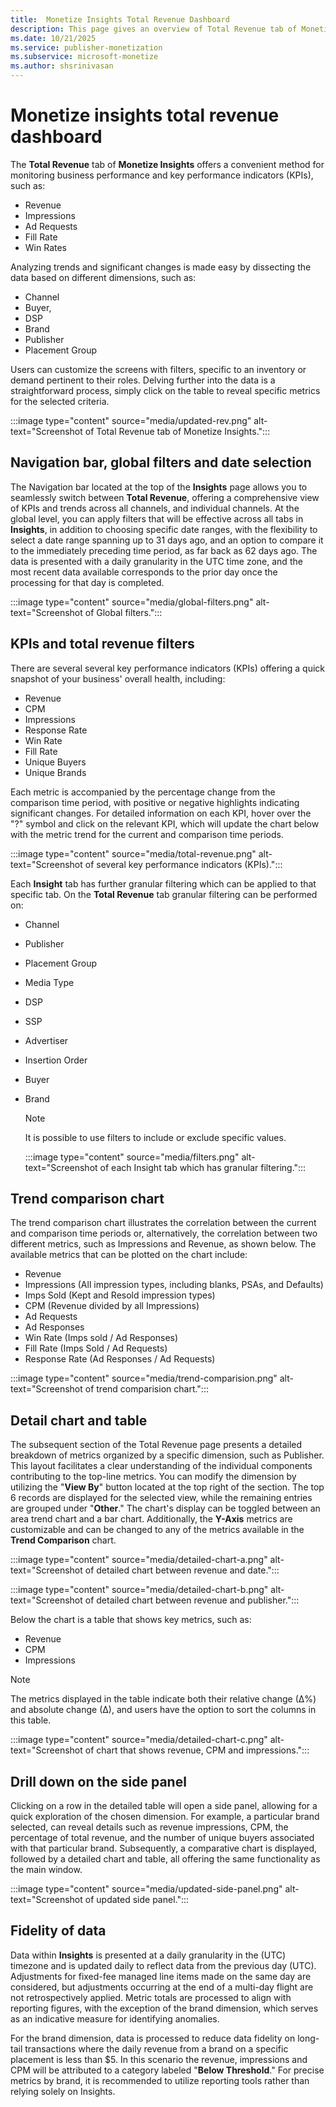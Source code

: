 ```yaml
---
title:  Monetize Insights Total Revenue Dashboard
description: This page gives an overview of Total Revenue tab of Monetize Insights and how you can use it to monitor business performance and key performance indicators (KPIs).  
ms.date: 10/21/2025
ms.service: publisher-monetization
ms.subservice: microsoft-monetize
ms.author: shsrinivasan
---
```


# Monetize insights total revenue dashboard

The **Total Revenue** tab of **Monetize Insights** offers a convenient method for monitoring business performance and key performance indicators (KPIs), such as:

- Revenue
- Impressions
- Ad Requests
- Fill Rate
- Win Rates

Analyzing trends and significant changes is made easy by dissecting the data based on different dimensions, such as:

- Channel
- Buyer,
- DSP
- Brand
- Publisher
- Placement Group

Users can customize the screens with filters, specific to an inventory or demand pertinent to their roles. Delving further into the data is a straightforward process, simply click on the table to reveal specific metrics for the selected criteria.

:::image type="content" source="media/updated-rev.png" alt-text="Screenshot of Total Revenue tab of Monetize Insights.":::

## Navigation bar, global filters and date selection

The Navigation bar located at the top of the **Insights** page allows you to seamlessly switch between **Total Revenue**, offering a comprehensive view of KPIs and trends across all channels, and individual channels. At the global level, you can apply filters that will be effective across all tabs in **Insights**, in addition to choosing specific date ranges, with the flexibility to select a date range spanning up to 31 days ago, and an option to compare it to the immediately preceding time period, as far back as 62 days ago. The data is presented with a daily granularity in the UTC time zone, and the most recent data available corresponds to the prior day once the processing for that day is completed.

:::image type="content" source="media/global-filters.png" alt-text="Screenshot of Global filters.":::

## KPIs and total revenue filters

There are several several key performance indicators (KPIs) offering a quick snapshot of your business' overall health, including:

- Revenue
- CPM
- Impressions
- Response Rate
- Win Rate
- Fill Rate
- Unique Buyers
- Unique Brands

Each metric is accompanied by the percentage change from the comparison time period, with positive or negative highlights indicating significant changes. For detailed information on each KPI, hover over the "?" symbol and click on the relevant KPI, which will update the chart below with the metric trend for the current and comparison time periods.

:::image type="content" source="media/total-revenue.png" alt-text="Screenshot of several key performance indicators (KPIs).":::

Each **Insight** tab has further granular filtering which can be applied to that specific tab. On the **Total Revenue** tab granular filtering can be performed on:

- Channel
- Publisher
- Placement Group
- Media Type
- DSP
- SSP
- Advertiser
- Insertion Order
- Buyer
- Brand
  
  > [!NOTE]
  > It is possible to use filters to include or exclude specific values.

  :::image type="content" source="media/filters.png" alt-text="Screenshot of each Insight tab which has granular filtering.":::

## Trend comparison chart

The trend comparison chart illustrates the correlation between the current and comparison time periods or, alternatively, the correlation between two different metrics, such as Impressions and Revenue, as shown below. The available metrics that can be plotted on the chart include:

- Revenue
- Impressions (All impression types, including blanks, PSAs, and Defaults)
- Imps Sold (Kept and Resold impression types)
- CPM (Revenue divided by all Impressions)
- Ad Requests
- Ad Responses
- Win Rate (Imps sold / Ad Responses)
- Fill Rate (Imps Sold / Ad Requests)
- Response Rate (Ad Responses / Ad Requests)

:::image type="content" source="media/trend-comparision.png" alt-text="Screenshot of trend comparision chart.":::

## Detail chart and table

The subsequent section of the Total Revenue page presents a detailed breakdown of metrics organized by a specific dimension, such as Publisher. This layout facilitates a clear understanding of the individual components contributing to the top-line metrics. You can modify the dimension by utilizing the "**View By**" button located at the top right of the section. The top 6 records are displayed for the selected view, while the remaining entries are grouped under "**Other**." The chart's display can be toggled between an area trend chart and a bar chart. Additionally, the **Y-Axis** metrics are customizable and can be changed to any of the metrics available in the **Trend Comparison** chart.

:::image type="content" source="media/detailed-chart-a.png" alt-text="Screenshot of detailed chart between revenue and date.":::

:::image type="content" source="media/detailed-chart-b.png" alt-text="Screenshot of detailed chart between revenue and publisher.":::

Below the chart is a table that shows key metrics, such as:

- Revenue
- CPM
- Impressions
  
> [!NOTE]
> The metrics displayed in the table indicate both their relative change (∆%) and absolute change (∆), and users have the option to sort the columns in this table.

:::image type="content" source="media/detailed-chart-c.png" alt-text="Screenshot of chart that shows revenue, CPM and impressions.":::
  
## Drill down on the side panel

Clicking on a row in the detailed table will open a side panel, allowing for a quick exploration of the chosen dimension. For example, a particular brand selected, can reveal details such as revenue impressions, CPM, the percentage of total revenue, and the number of unique buyers associated with that particular brand. Subsequently, a comparative chart is displayed, followed by a detailed chart and table, all offering the same functionality as the main window.

:::image type="content" source="media/updated-side-panel.png" alt-text="Screenshot of updated side panel.":::

## Fidelity of data

Data within **Insights** is presented at a daily granularity in the (UTC) timezone and is updated daily to reflect data from the previous day (UTC). Adjustments for fixed-fee managed line items made on the same day are considered, but adjustments occurring at the end of a multi-day flight are not retrospectively applied. Metric totals are processed to align with reporting figures, with the exception of the brand dimension, which serves as an indicative measure for identifying anomalies.

For the brand dimension, data is processed to reduce data fidelity on long-tail transactions where the daily revenue from a brand on a specific placement is less than $5. In this scenario the revenue, impressions and CPM will be attributed to a category labeled "**Below Threshold**." For precise metrics by brand, it is recommended to utilize reporting tools rather than relying solely on Insights.
